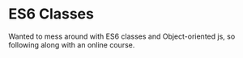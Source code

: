 # ES6 Classes

Wanted to mess around with ES6 classes and Object-oriented js,
so following along with an online course. 